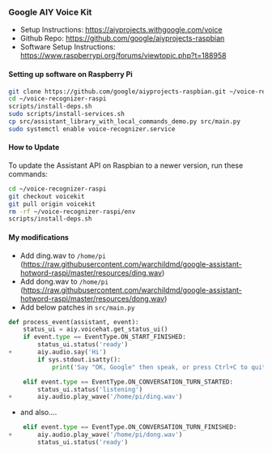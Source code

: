 ### Google AIY Voice Kit
* Setup Instructions: https://aiyprojects.withgoogle.com/voice
* Github Repo: https://github.com/google/aiyprojects-raspbian
* Software Setup Instructions: https://www.raspberrypi.org/forums/viewtopic.php?t=188958

#### Setting up software on Raspberry Pi
```bash
git clone https://github.com/google/aiyprojects-raspbian.git ~/voice-recognizer-raspi
cd ~/voice-recognizer-raspi
scripts/install-deps.sh
sudo scripts/install-services.sh
cp src/assistant_library_with_local_commands_demo.py src/main.py
sudo systemctl enable voice-recognizer.service
```

#### How to Update
To update the Assistant API on Raspbian to a newer version, run these commands:
```bash
cd ~/voice-recognizer-raspi
git checkout voicekit
git pull origin voicekit
rm -rf ~/voice-recognizer-raspi/env
scripts/install-deps.sh
```

#### My modifications
* Add ding.wav to `/home/pi` (https://raw.githubusercontent.com/warchildmd/google-assistant-hotword-raspi/master/resources/ding.wav)
* Add dong.wav to `/home/pi` (https://raw.githubusercontent.com/warchildmd/google-assistant-hotword-raspi/master/resources/dong.wav)
* Add below patches in `src/main.py`
```python
def process_event(assistant, event):
    status_ui = aiy.voicehat.get_status_ui()
    if event.type == EventType.ON_START_FINISHED:
        status_ui.status('ready')
+       aiy.audio.say('Hi')
        if sys.stdout.isatty():
            print('Say "OK, Google" then speak, or press Ctrl+C to quit...')

    elif event.type == EventType.ON_CONVERSATION_TURN_STARTED:
        status_ui.status('listening')
+       aiy.audio.play_wave('/home/pi/ding.wav')
```
* and also....
```python
    elif event.type == EventType.ON_CONVERSATION_TURN_FINISHED:
+       aiy.audio.play_wave('/home/pi/dong.wav')
        status_ui.status('ready')
```
